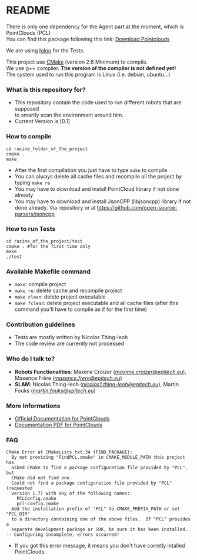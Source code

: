 # README #

There is only one dependency for the Agent part at the moment, which is PointClouds (PCL)  
You can find this package following this link: [Download Pointclouds](http://pointclouds.org/downloads/)

We are using [Igloo](http://igloo-testing.org/) for the Tests.

This project use [CMake](http://www.cmake.org) (version 2.6 Minimum) to compile.  
We use g++ compiler. **The version of the compiler is not defined yet!**  
The system used to run this program is Linux (i.e. debian, ubuntu...)

### What is this repository for? ###

* This repository contain the code used to run different robots that are supposed  
to smartly scan the environment around him.
* Current Version is [0.1]

### How to compile ###

    cd racine_folder_of_the_project
    cmake .
    make

* After the first compilation you just have to type `make` to compile
* You can always delete all cache files and recompile all the project by typing `make re`
* You may have to download and install PointCloud library if not done already
* You may have to download and install JsonCPP (libjsoncpp) library if not done already. Via repository or at https://github.com/open-source-parsers/jsoncpp

### How to run Tests ###

    cd racine_of_the_project/test
    cmake . #for the first time only
    make
    ./test

### Available Makefile command ###

* `make`: compile project
* `make re`: delete cache and recompile project
* `make clean`: delete project executable
* `make fclean`: delete project executable and all cache files (after this command you'll have to compile as if for the first time)

### Contribution guidelines ###

* Tests are mostly written by Nicolas Thing-leoh
* The code review are currently not processed

### Who do I talk to? ###

* **Robots Functionalities**: Maxime Croizer (*maxime.croizer@epitech.eu*), Maxence Frère (*maxence.frere@epitech.eu*)
* **SLAM**: Nicolas Thing-leoh (*nicolas1.thing-leoh@epitech.eu*), Martin Fouks (*martin.fouks@epitech.eu*)

### More Informations ###

* [Official Documentation for PointClouds](http://pointclouds.org/documentation/tutorials/)
* [Documentation PDF for PointClouds](http://www.cse.buffalo.edu/~jryde/cse673/files/pcl_tutorial.pdf)

### FAQ ###

    CMake Error at CMakeLists.txt:34 (FIND_PACKAGE):
      By not providing "FindPCL.cmake" in CMAKE_MODULE_PATH this project has
      asked CMake to find a package configuration file provided by "PCL", but
      CMake did not find one.
      Could not find a package configuration file provided by "PCL" (requested
      version 1.7) with any of the following names:
        PCLConfig.cmake
        pcl-config.cmake
      Add the installation prefix of "PCL" to CMAKE_PREFIX_PATH or set "PCL_DIR"
      to a directory containing one of the above files.  If "PCL" provides a
      separate development package or SDK, be sure it has been installed.
    -- Configuring incomplete, errors occurred!

* If you got this error message, it means you don't have corretly intalled PointClouds.